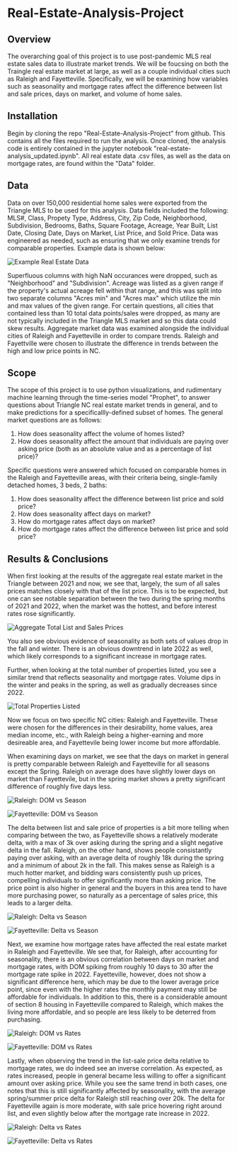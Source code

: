 # Real-Estate-Analysis-Project

## Overview
The overarching goal of this project is to use post-pandemic MLS real estate sales data to illustrate market trends. We will be foucsing on both the Traingle real estate market at large, as well as a couple individual cities such as Raleigh and Fayetteville. Specifically, we will be examining how variables such as seasonality and mortgage rates affect the difference between list and sale prices, days on market, and volume of home sales.

## Installation
Begin by cloning the repo "Real-Estate-Analysis-Project" from github. This contains all the files required to run the analysis. Once cloned, the analysis code is entirely contained in the jupyter notebook "real-estate-analysis_updated.ipynb". All real estate data .csv files, as well as the data on mortgage rates, are found within the "Data" folder. 

## Data
Data on over 150,000 residential home sales were exported from the Triangle MLS to be used for this analysis. Data fields included the following: MLS#, Class, Propety Type, Address, City, Zip Code, Neighborhood, Subdivision, Bedrooms, Baths, Square Footage, Acreage, Year Built, List Date, Closing Date, Days on Market, List Price, and Sold Price. Data was engineered as needed, such as ensuring that we only examine trends for comparable properties. Example data is shown below:

![Example Real Estate Data](Images/example_data.PNG)

Superfluous columns with high NaN occurances were dropped, such as "Neighborhood" and "Subdivision". Acreage was listed as a given range if the property's actual acreage fell within that range, and this was split into two separate columns "Acres min" and "Acres max" which utilize the min and max values of the given range. For certain questions, all cities that contained less than 10 total data points/sales were dropped, as many are not typically included in the Triangle MLS market and so this data could skew results. Aggregate market data was examined alongside the individual cities of Raleigh and Fayetteville in order to compare trends. Raleigh and Fayettville were chosen to illustrate the difference in trends between the high and low price points in NC.

## Scope
The scope of this project is to use python visualizations, and rudimentary machine learning through the time-series model "Prophet", to answer questions about Triangle NC real estate market trends in general, and to make predictions for a specificallly-defined subset of homes. The general market questions are as follows:
1. How does seasonality affect the volume of homes listed?
1. How does seasonality affect the amount that individuals are paying over asking price (both as an absolute value and as a percentage of list price)?

Specific questions were answered which focused on comparable homes in the Raleigh and Fayetteville areas, with their criteria being, single-family detached homes, 3 beds, 2 baths:
1. How does seasonality affect the difference between list price and sold price?
1. How does seasonality affect days on market?
1. How do mortgage rates affect days on market?
1. How do mortgage rates affect the difference between list price and sold price?

    
## Results & Conclusions
When first looking at the results of the aggregate real estate market in the Triangle between 2021 and now, we see that, largely, the sum of all sales prices matches closely with that of the list price. This is to be expected, but one can see notable separation between the two during the spring months of 2021 and 2022, when the market was the hottest, and before interest rates rose significantly.

![Aggregate Total List and Sales Prices](Images/agg_total_list_and_sales.PNG)

You also see obvious evidence of seasonality as both sets of values drop in the fall and winter. There is an obvious downtrend in late 2022 as well, which likely corresponds to a significant increase in mortgage rates.

Further, when looking at the total number of properties listed, you see a similar trend that reflects seasonality and mortgage rates. Volume dips in the winter and peaks in the spring, as well as gradually decreases since 2022.

![Total Properties Listed](Images/total_properties_listed.PNG)

Now we focus on two specific NC cities: Raleigh and Fayetteville. These were chosen for the differences in their desirability, home values, area median income, etc., with Raleigh being a higher-earning and more desireable area, and Fayettevile being lower income but more affordable. 

When examining days on market, we see that the days on market in general is pretty comparable between Raleigh and Fayetteville for all seasons except the Spring. Raleigh on average does have slightly lower days on market than Fayettevile, but in the spring market shows a pretty significant difference of roughly five days less.

![Raleigh: DOM vs Season](Images/raleigh_DOM_vs_season.PNG)

![Fayetteville: DOM vs Season](Images/fayetteville_DOM_vs_season.PNG)

The delta between list and sale price of properties is a bit more telling when comparing between the two, as Fayetteville shows a relatively moderate delta, with a max of 3k over asking during the spring and a slight negative delta in the fall. Raleigh, on the other hand, shows people consistantly paying over asking, with an average delta of roughly 18k during the spring and a minimum of about 2k in the fall. This makes sense as Raleigh is a much hotter market, and bidding wars consistently push up prices, compelling individuals to offer significantly more than asking price. The price point is also higher in general and the buyers in this area tend to have more purchasing power, so naturally as a percentage of sales price, this leads to a larger delta.

![Raleigh: Delta vs Season](Images/raleigh_delta_vs_season.PNG)

![Fayetteville: Delta vs Season](Images/fayetteville_delta_vs_season.PNG)

Next, we examine how mortgage rates have affected the real estate market in Raleigh and Fayetteville. We see that, for Raleigh, after accounting for seasonality, there is an obvious correlation between days on market and mortgage rates, with DOM spiking from roughly 10 days to 30 after the mortgage rate spike in 2022. Fayetteville, however, does not show a significant difference here, which may be due to the lower average price point, since even with the higher rates the monthly payment may still be affordable for individuals. In addition to this, there is a considerable amount of section 8 housing in Fayetteville compared to Raleigh, which makes the living more affordable, and so people are less likely to be deterred from purchasing.

![Raleigh: DOM vs Rates](Images/raleigh_DOM_vs_rates.PNG)

![Fayetteville: DOM vs Rates](Images/fayetteville_DOM_vs_rates.PNG)

Lastly, when observing the trend in the list-sale price delta relative to mortgage rates, we do indeed see an inverse correlation. As expected, as rates increased, people in general became less willing to offer a significant amount over asking price. While you see the same trend in both cases, one notes that this is still significantly affected by seasonality, with the average spring/summer price delta for Raleigh still reaching over 20k. The delta for Fayetteville again is more moderate, with sale price hovering right around list, and even slightly below after the mortgage rate increase in 2022.

![Raleigh: Delta vs Rates](Images/raleigh_delta_vs_rates.PNG)

![Fayetteville: Delta vs Rates](Images/fayetteville_delta_vs_rates.PNG)

